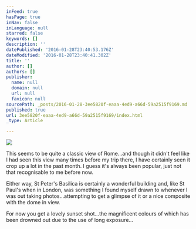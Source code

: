 ```yaml
---
inFeed: true
hasPage: true
inNav: false
inLanguage: null
starred: false
keywords: []
description: ''
datePublished: '2016-01-28T23:40:53.176Z'
dateModified: '2016-01-28T23:40:41.302Z'
title: ''
author: []
authors: []
publisher:
  name: null
  domain: null
  url: null
  favicon: null
sourcePath: _posts/2016-01-28-3ee5820f-eaaa-4ed9-a66d-59a2515f9169.md
published: true
url: 3ee5820f-eaaa-4ed9-a66d-59a2515f9169/index.html
_type: Article

---
```

![](https://the-grid-user-content.s3-us-west-2.amazonaws.com/96e3cdcd-0368-4808-88a1-22de98488bf4.jpg)

This seems to be quite a classic view of Rome...and though it didn't feel like I had seen this view many times before my trip there, I have certainly seen it crop up a lot in the past month. I guess it's always been popular, just not that recognisable to me before now.

Either way, St Peter's Basilica is certainly a wonderful building and, like St Paul's when in London, was something I found myself drawn to whenever I was out taking photos...attempting to get a glimpse of it or a nice composite with the dome in view.

For now you get a lovely sunset shot...the magnificent colours of which has been drowned out due to the use of long exposure...